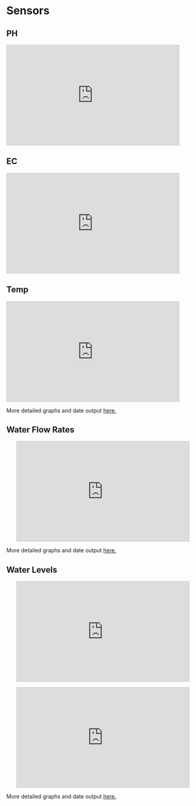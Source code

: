 # Sensors
## PH
<iframe width="450" height="260" style="border: 1px solid #cccccc;" src="https://thingspeak.com/channels/1662352/widgets/433859"></iframe>

## EC
<iframe width="450" height="260" style="border: 1px solid #cccccc;" src="https://thingspeak.com/channels/1662352/widgets/433868"></iframe>

## Temp
<iframe width="450" height="260" style="border: 1px solid #cccccc;" src="https://thingspeak.com/channels/1662352/widgets/433869"></iframe>

More detailed graphs and date output [here.](https://thingspeak.com/channels/1662352)
## Water Flow Rates

<p align="center">
<iframe width="450" height="260" style="border: 1px solid #cccccc;" src="https://thingspeak.com/channels/1664707/widgets/426539"></iframe>
</p>

More detailed graphs and date output [here.](https://thingspeak.com/channels/1664707)
## Water Levels

<p align="center">
<iframe width="450" height="260" style="border: 1px solid #cccccc;" src="https://thingspeak.com/channels/1664742/widgets/426562"></iframe>
</p>

<p align="center">
<iframe width="450" height="260" style="border: 1px solid #cccccc;" src="https://thingspeak.com/channels/1664742/widgets/426563"></iframe>
</p>

More detailed graphs and date output [here.](https://thingspeak.com/channels/1664742)
